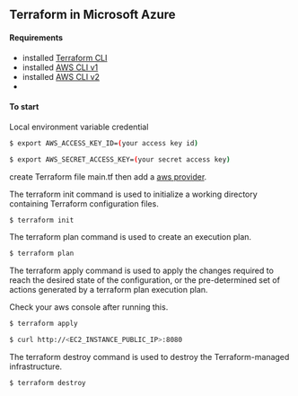 ## Terraform in Microsoft Azure

#### Requirements
- installed [Terraform CLI](https://www.terraform.io/downloads.html)
- installed [AWS CLI v1](https://docs.aws.amazon.com/cli/latest/userguide/install-cliv1.html)
- installed [AWS CLI v2](https://docs.aws.amazon.com/cli/latest/userguide/install-cliv2.html)
- 
#### To start

Local environment variable credential

```sh
$ export AWS_ACCESS_KEY_ID=(your access key id)
```

```sh
$ export AWS_SECRET_ACCESS_KEY=(your secret access key)
```

create Terraform file main.tf then add a [aws provider](https://www.terraform.io/docs/providers/aws/index.html).


The terraform init command is used to initialize a working directory containing Terraform configuration files.
```sh
$ terraform init
```

The terraform plan command is used to create an execution plan. 
```sh
$ terraform plan
```

The terraform apply command is used to apply the changes required to reach the desired state of the configuration, or the pre-determined set of actions generated by a terraform plan execution plan.

Check your aws console after running this.
```sh
$ terraform apply
```

```sh
$ curl http://<EC2_INSTANCE_PUBLIC_IP>:8080
```

The terraform destroy command is used to destroy the Terraform-managed infrastructure.
```sh
$ terraform destroy
```
